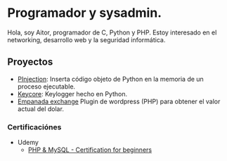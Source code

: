 # Programador y sysadmin.

Hola, soy Aitor, programador de C, Python y PHP. Estoy interesado en el networking, desarrollo web y la seguridad informática. 

## Proyectos

  - [PInjection](https://www.github.com/torswq/PInjection): Inserta código objeto de Python en la memoria de un proceso ejecutable.
  - [Keycore](https://www.github.com/torswq/keycore): Keylogger hecho en Python.
  - [Empanada exchange](https://www.github.com/torswq/empanada-exchange) Plugin de wordpress (PHP) para obtener el valor actual del dolar.
  
### Certificaciónes
* Udemy
  - [PHP & MySQL - Certification for beginners](https://www.udemy.com/course/php-mysql-certification-course-for-beginners)
